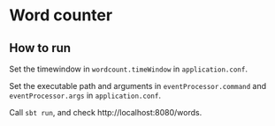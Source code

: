 # Word counter

## How to run

Set the timewindow in `wordcount.timeWindow` in `application.conf`.

Set the executable path and arguments in `eventProcessor.command` and 
`eventProcessor.args` in `application.conf`.

Call `sbt run`, and check http://localhost:8080/words.